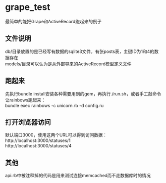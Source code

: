 grape_test
==========

最简单的能把Grape和ActiveRecord跑起来的例子

文件说明
---------

db/目录放置的是已经写有数据的sqlite3文件，有张posts表，主键ID为1和4的数据存在  
models/目录可以认为是从外部导来的ActiveRecord模型定义文件

跑起来
---------

先执行bundle install安装各种需要用到的gem，再执行./run.sh，或者手工敲命令让rainbows跑起来：  
bundle exec rainbows -c unicorn.rb -d config.ru

打开浏览器访问
---------
默认端口3000，使用这两个URL可以得到访问数据：  
http://localhost:3000/statuses/1  
http://localhost:3000/statuses/4

其他
---------
api.rb中被注释掉的代码是用来测试连接memcached而不走数据库时的情况
